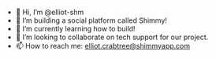 - 👋 Hi, I’m @elliot-shm
- 👀 I’m building a social platform called Shimmy!
- 🌱 I’m currently learning how to build!
- 💞️ I’m looking to collaborate on tech support for our project.
- 📫 How to reach me: elliot.crabtree@shimmyapp.com

<!---
elliot-shm/elliot-shm is a ✨ special ✨ repository because its `README.md` (this file) appears on your GitHub profile.
You can click the Preview link to take a look at your changes.
--->
